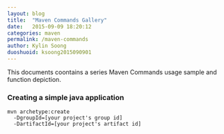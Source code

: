 ```yaml
---
layout: blog
title:  "Maven Commands Gallery"
date:   2015-09-09 18:20:12
categories: maven
permalink: /maven-commands
author: Kylin Soong
duoshuoid: ksoong2015090901
---
```


This documents coontains a series Maven Commands usage sample and function depiction.

### Creating a simple java application

~~~
mvn archetype:create 
  -DgroupId=[your project's group id]
  -DartifactId=[your project's artifact id]
~~~
